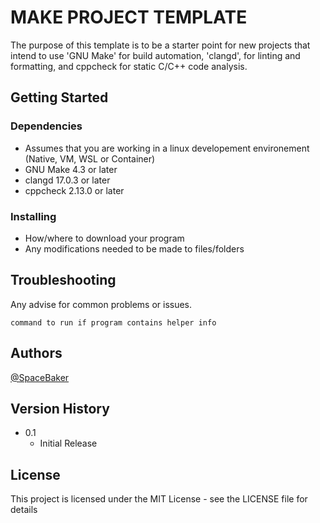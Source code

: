 # MAKE PROJECT TEMPLATE

The purpose of this template is to be a starter point for new projects that intend to use 'GNU Make' for build automation, 'clangd', for linting and formatting, and cppcheck for static C/C++ code analysis.

## Getting Started

### Dependencies

* Assumes that you are working in a linux developement environement (Native, VM, WSL or Container)
* GNU Make 4.3 or later
* clangd 17.0.3 or later
* cppcheck 2.13.0 or later

### Installing

* How/where to download your program
* Any modifications needed to be made to files/folders

## Troubleshooting

Any advise for common problems or issues.
```
command to run if program contains helper info
```

## Authors

[@SpaceBaker](https://github.com/SpaceBaker)

## Version History

* 0.1
    * Initial Release

## License

This project is licensed under the MIT License - see the LICENSE file for details
